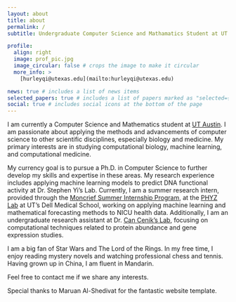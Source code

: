 ```yaml
---
layout: about
title: about
permalink: /
subtitle: Undergraduate Computer Science and Mathamatics Student at UT Austin

profile:
  align: right
  image: prof_pic.jpg
  image_circular: false # crops the image to make it circular
  more_info: >
    [hurleyqi@utexas.edu](mailto:hurleyqi@utexas.edu)

news: true # includes a list of news items
selected_papers: true # includes a list of papers marked as "selected={true}"
social: true # includes social icons at the bottom of the page
---
```


I am currently a Computer Science and Mathematics student at [UT Austin](https://www.utexas.edu/). I am passionate about applying the methods and advancements of computer science to other scientific disciplines, especially biology and medicine. My primary interests are in studying computational biology, machine learning, and computational medicine.

My currency goal is to pursue a Ph.D. in Computer Science to further develop my skills and expertise in these areas. My research experience includes applying machine learning models to predict DNA functional activity at Dr. Stephen Yi’s Lab. Currently, I am a summer research intern, provided through the [Moncrief Summer Internship Program](https://oden.utexas.edu/academics/undergraduates/moncrief-summer-internship/), at the [PHYZ Lab](https://phyzlab.org/) at UT’s Dell Medical School, working on applying machine learning and mathematical forecasting methods to NICU health data. Additionally, I am an undergraduate research assistant at Dr. [Can Cenik’s Lab](https://ceniklab.github.io/), focusing on computational techniques related to protein abundance and gene expression studies.

I am a big fan of Star Wars and The Lord of the Rings. In my free time, I enjoy reading mystery novels and watching professional chess and tennis. Having grown up in China, I am fluent in Mandarin.

Feel free to contact me if we share any interests.

Special thanks to Maruan Al-Shedivat for the fantastic website template.



<!-- Hello, testing, testing. 

Write your biography here. Tell the world about yourself. Link to your favorite [subreddit](http://reddit.com). You can put a picture in, too. The code is already in, just name your picture `prof_pic.jpg` and put it in the `img/` folder.

Put your address / P.O. box / other info right below your picture. You can also disable any of these elements by editing `profile` property of the YAML header of your `_pages/about.md`. Edit `_bibliography/papers.bib` and Jekyll will render your [publications page](/al-folio/publications/) automatically.

Link to your social media connections, too. This theme is set up to use [Font Awesome icons](https://fontawesome.com/) and [Academicons](https://jpswalsh.github.io/academicons/), like the ones below. Add your Facebook, Twitter, LinkedIn, Google Scholar, or just disable all of them. -->
